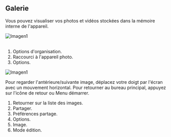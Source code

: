 ## Galerie

Vous pouvez visualiser vos photos et vidéos stockées dans la mémoire interne de l'appareil.

![Imagen1](http://static.energysistem.com/images/manuals/42430/565c2200a77db.jpg)  <br> <br>

1.	Options d'organisation.
2.	Raccourci à l'appareil photo.
3.	Options.


![Imagen1](http://static.energysistem.com/images/manuals/42430/565c2204e0462.jpg)

Pour regarder l'antérieure/suivante image, déplacez votre doigt par l'écran avec un mouvement horizontal.
Pour retourner au bureau principal, appuyez sur l'icône de retour ou Menu démarrer.

1.	Retourner sur la liste des images.
2.	Partager.
3.	Préférences partage.
4.	Options.
5.	Image.
6.	Mode édition.




